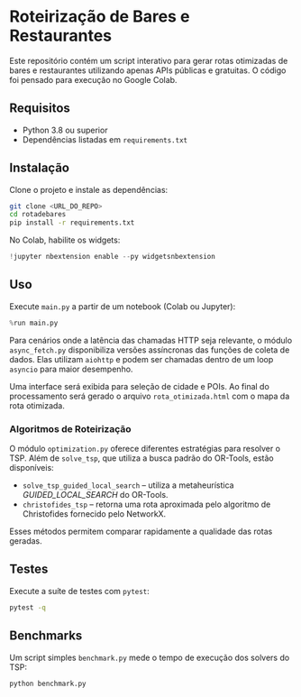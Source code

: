 # Roteirização de Bares e Restaurantes

Este repositório contém um script interativo para gerar rotas otimizadas de bares e restaurantes utilizando apenas APIs públicas e gratuitas. O código foi pensado para execução no Google Colab.

## Requisitos

- Python 3.8 ou superior
- Dependências listadas em `requirements.txt`

## Instalação

Clone o projeto e instale as dependências:

```bash
git clone <URL_DO_REPO>
cd rotadebares
pip install -r requirements.txt
```

No Colab, habilite os widgets:

```python
!jupyter nbextension enable --py widgetsnbextension
```

## Uso

Execute `main.py` a partir de um notebook (Colab ou Jupyter):

```python
%run main.py
```

Para cenários onde a latência das chamadas HTTP seja relevante, o módulo
`async_fetch.py` disponibiliza versões assíncronas das funções de coleta de
dados. Elas utilizam `aiohttp` e podem ser chamadas dentro de um loop
`asyncio` para maior desempenho.

Uma interface será exibida para seleção de cidade e POIs. Ao final do processamento será gerado o arquivo `rota_otimizada.html` com o mapa da rota otimizada.

### Algoritmos de Roteirização

O módulo `optimization.py` oferece diferentes estratégias para resolver o TSP. Além de `solve_tsp`, que utiliza a busca padrão do OR-Tools, estão disponíveis:

- `solve_tsp_guided_local_search` – utiliza a metaheurística *GUIDED_LOCAL_SEARCH* do OR-Tools.
- `christofides_tsp` – retorna uma rota aproximada pelo algoritmo de Christofides fornecido pelo NetworkX.

Esses métodos permitem comparar rapidamente a qualidade das rotas geradas.


## Testes

Execute a suíte de testes com `pytest`:

```bash
pytest -q
```

## Benchmarks

Um script simples `benchmark.py` mede o tempo de execução dos solvers do TSP:

```bash
python benchmark.py
```

